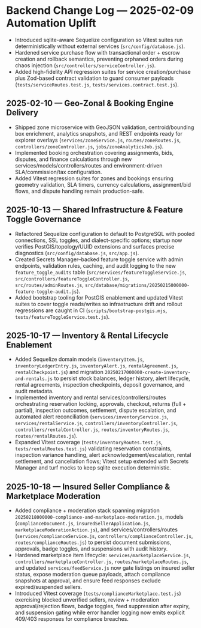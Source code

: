# Backend Change Log — 2025-02-09 Automation Uplift

- Introduced sqlite-aware Sequelize configuration so Vitest suites run deterministically without external services (`src/config/database.js`).
- Hardened service purchase flow with transactional order + escrow creation and rollback semantics, preventing orphaned orders during chaos injection (`src/controllers/serviceController.js`).
- Added high-fidelity API regression suites for service creation/purchase plus Zod-based contract validation to guard consumer payloads (`tests/serviceRoutes.test.js`, `tests/services.contract.test.js`).

## 2025-02-10 — Geo-Zonal & Booking Engine Delivery
- Shipped zone microservice with GeoJSON validation, centroid/bounding box enrichment, analytics snapshots, and REST endpoints ready for explorer overlays (`services/zoneService.js`, `routes/zoneRoutes.js`, `controllers/zoneController.js`, `jobs/zoneAnalyticsJob.js`).
- Implemented booking orchestration covering assignments, bids, disputes, and finance calculations through new services/models/controllers/routes and environment-driven SLA/commission/tax configuration.
- Added Vitest regression suites for zones and bookings ensuring geometry validation, SLA timers, currency calculations, assignment/bid flows, and dispute handling remain production-safe.

## 2025-10-13 — Shared Infrastructure & Feature Toggle Governance
- Refactored Sequelize configuration to default to PostgreSQL with pooled connections, SSL toggles, and dialect-specific options; startup now verifies PostGIS/topology/UUID extensions and surfaces precise diagnostics (`src/config/database.js`, `src/app.js`).
- Created Secrets Manager–backed feature toggle service with admin endpoints, validation rules, caching, and audit logging to the new `feature_toggle_audits` table (`src/services/featureToggleService.js`, `src/controllers/featureToggleController.js`, `src/routes/adminRoutes.js`, `src/database/migrations/20250215000000-feature-toggle-audit.js`).
- Added bootstrap tooling for PostGIS enablement and updated Vitest suites to cover toggle reads/writes so infrastructure drift and rollout regressions are caught in CI (`scripts/bootstrap-postgis.mjs`, `tests/featureToggleService.test.js`).

## 2025-10-17 — Inventory & Rental Lifecycle Enablement
- Added Sequelize domain models (`inventoryItem.js`, `inventoryLedgerEntry.js`, `inventoryAlert.js`, `rentalAgreement.js`, `rentalCheckpoint.js`) and migration `20250217000000-create-inventory-and-rentals.js` to persist stock balances, ledger history, alert lifecycle, rental agreements, inspection checkpoints, deposit governance, and audit metadata.
- Implemented inventory and rental services/controllers/routes orchestrating reservation locking, approvals, checkout, returns (full + partial), inspection outcomes, settlement, dispute escalation, and automated alert reconciliation (`services/inventoryService.js`, `services/rentalService.js`, `controllers/inventoryController.js`, `controllers/rentalController.js`, `routes/inventoryRoutes.js`, `routes/rentalRoutes.js`).
- Expanded Vitest coverage (`tests/inventoryRoutes.test.js`, `tests/rentalRoutes.test.js`) validating reservation constraints, inspection variance handling, alert acknowledgement/escalation, rental settlement, and cancellation flows; Vitest setup extended with Secrets Manager and turf mocks to keep sqlite execution deterministic.

## 2025-10-18 — Insured Seller Compliance & Marketplace Moderation
- Added compliance + moderation stack spanning migration `20250218000000-compliance-and-marketplace-moderation.js`, models (`complianceDocument.js`, `insuredSellerApplication.js`, `marketplaceModerationAction.js`), and services/controllers/routes (`services/complianceService.js`, `controllers/complianceController.js`, `routes/complianceRoutes.js`) to persist document submissions, approvals, badge toggles, and suspensions with audit history.
- Hardened marketplace item lifecycle: `services/marketplaceService.js`, `controllers/marketplaceController.js`, `routes/marketplaceRoutes.js`, and updated `services/feedService.js` now gate listings on insured seller status, expose moderation queue payloads, attach compliance snapshots at approval, and ensure feed responses exclude expired/suspended sellers.
- Introduced Vitest coverage (`tests/complianceMarketplace.test.js`) exercising blocked unverified sellers, review + moderation approval/rejection flows, badge toggles, feed suppression after expiry, and suspension gating while error handler logging now emits explicit 409/403 responses for compliance breaches.
